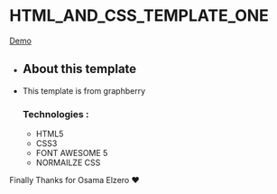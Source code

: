 # HTML_AND_CSS_TEMPLATE_ONE
[Demo](https://ibrahim-code-1.github.io/HTML_AND_CSS_TEMPLATE_ONE/)
- ## About this template
- This template is from graphberry 
  ### Technologies :
  - HTML5
  - CSS3
  - FONT AWESOME 5
  - NORMAILZE CSS

Finally Thanks for Osama Elzero ❤
